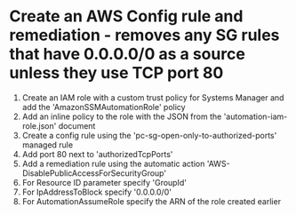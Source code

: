 # Create an AWS Config rule and remediation - removes any SG rules that have 0.0.0.0/0 as a source unless they use TCP port 80

1. Create an IAM role with a custom trust policy for Systems Manager and add the 'AmazonSSMAutomationRole' policy
2. Add an inline policy to the role with the JSON from the 'automation-iam-role.json' document
3. Create a config rule using the 'pc-sg-open-only-to-authorized-ports' managed rule
4. Add port 80 next to 'authorizedTcpPorts'
5. Add a remediation rule using the automatic action 'AWS-DisablePublicAccessForSecurityGroup'
6. For Resource ID parameter specify 'GroupId'
7. For IpAddressToBlock specify '0.0.0.0/0'
8. For AutomationAssumeRole specify the ARN of the role created earlier